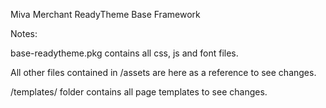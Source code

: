 Miva Merchant ReadyTheme Base Framework

Notes:

base-readytheme.pkg contains all css, js and font files.

All other files contained in /assets are here as a reference to see changes.

/templates/ folder contains all page templates to see changes. 